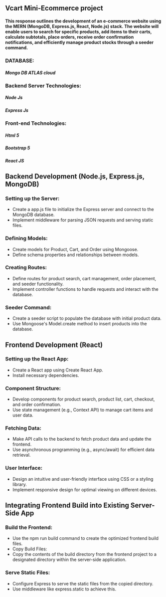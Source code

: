 ## Vcart Mini-Ecommerce project
#### This response outlines the development of an e-commerce website using the MERN (MongoDB, Express.js, React, Node.js) stack. The website will enable users to search for specific products, add items to their carts, calculate subtotals, place orders, receive order confirmation notifications, and efficiently manage product stocks through a seeder command.

### DATABASE:
##### Mongo DB ATLAS cloud

### Backend Server Technologies:
#####  Node Js
##### Express Js

### Front-end Technologies:
##### Html 5
##### Bootstrap 5
##### React JS

## Backend Development (Node.js, Express.js, MongoDB)

### Setting up the Server:

- Create a app.js file to initialize the Express server and connect to the MongoDB database.
- Implement middleware for parsing JSON requests and serving static files.

### Defining Models:

- Create models for Product, Cart, and Order using Mongoose.
- Define schema properties and relationships between models.

### Creating Routes:

- Define routes for product search, cart management, order placement, and seeder functionality.
- Implement controller functions to handle requests and interact with the database.

### Seeder Command:

- Create a seeder script to populate the database with initial product data.
- Use Mongoose's Model.create method to insert products into the database.

## Frontend Development (React)

### Setting up the React App:

- Create a React app using Create React App.
- Install necessary dependencies.

### Component Structure:

- Develop components for product search, product list, cart, checkout, and order confirmation.
- Use state management (e.g., Context API) to manage cart items and user data.

### Fetching Data:

- Make API calls to the backend to fetch product data and update the frontend.
- Use asynchronous programming (e.g., async/await) for efficient data retrieval.

### User Interface:

- Design an intuitive and user-friendly interface using CSS or a styling library.
- Implement responsive design for optimal viewing on different devices.

## Integrating Frontend Build into Existing Server-Side App

### Build the Frontend:

- Use the npm run build command to create the optimized frontend build files.
- Copy Build Files:
- Copy the contents of the build directory from the frontend project to a designated directory within the server-side application.

### Serve Static Files:

- Configure Express to serve the static files from the copied directory.
- Use middleware like express.static to achieve this.



